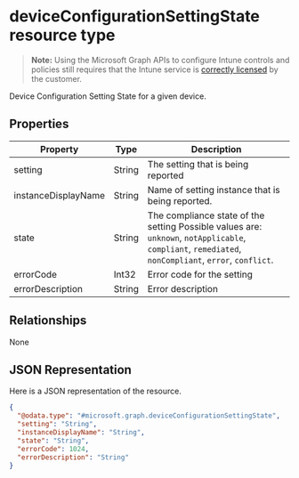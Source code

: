 ﻿# deviceConfigurationSettingState resource type

> **Note:** Using the Microsoft Graph APIs to configure Intune controls and policies still requires that the Intune service is [correctly licensed](https://go.microsoft.com/fwlink/?linkid=839381) by the customer.

Device Configuration Setting State for a given device.
## Properties
|Property|Type|Description|
|---|---|---|
|setting|String|The setting that is being reported|
|instanceDisplayName|String|Name of setting instance that is being reported.|
|state|String|The compliance state of the setting Possible values are: `unknown`, `notApplicable`, `compliant`, `remediated`, `nonCompliant`, `error`, `conflict`.|
|errorCode|Int32|Error code for the setting|
|errorDescription|String|Error description|

## Relationships
None
## JSON Representation
Here is a JSON representation of the resource.
<!-- {
  "blockType": "resource",
  "keyProperty": "id",
  "@odata.type": "microsoft.graph.deviceConfigurationSettingState"
}
-->
```json
{
  "@odata.type": "#microsoft.graph.deviceConfigurationSettingState",
  "setting": "String",
  "instanceDisplayName": "String",
  "state": "String",
  "errorCode": 1024,
  "errorDescription": "String"
}
```



